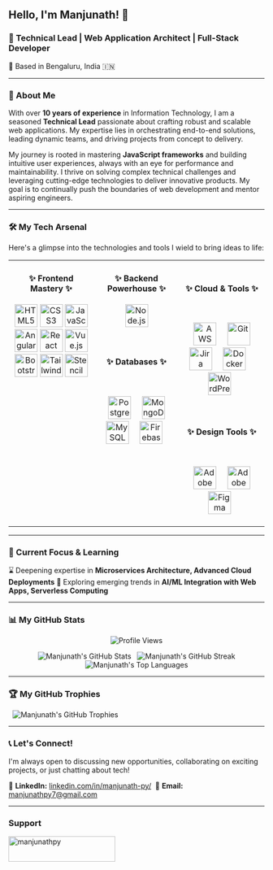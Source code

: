 <h2>Hello, I'm Manjunath! 👋</h2>
<h3>🚀 Technical Lead | Web Application Architect | Full-Stack Developer</h3>
<p>📍 Based in Bengaluru, India 🇮🇳</p>

---

### 🌟 About Me

With over **10 years of experience** in Information Technology, I am a seasoned **Technical Lead** passionate about crafting robust and scalable web applications. My expertise lies in orchestrating end-to-end solutions, leading dynamic teams, and driving projects from concept to delivery.

My journey is rooted in mastering **JavaScript frameworks** and building intuitive user experiences, always with an eye for performance and maintainability. I thrive on solving complex technical challenges and leveraging cutting-edge technologies to deliver innovative products. My goal is to continually push the boundaries of web development and mentor aspiring engineers.

---

### 🛠️ My Tech Arsenal

Here's a glimpse into the technologies and tools I wield to bring ideas to life:

<table width="100%" align="center">
<tr>
<td width="33%" valign="top">
  <h4 align="center">✨ Frontend Mastery ✨</h4>
    <p align="center">
      <img src="https://cdn.jsdelivr.net/gh/devicons/devicon/icons/html5/html5-original.svg" width="45" height="45" alt="HTML5" title="HTML5" />
      <img src="https://cdn.jsdelivr.net/gh/devicons/devicon/icons/css3/css3-original.svg" width="45" height="45" alt="CSS3" title="CSS3" />
      <img src="https://cdn.jsdelivr.net/gh/devicons/devicon/icons/javascript/javascript-original.svg" width="45" height="45" alt="JavaScript" title="JavaScript" />
      <img src="https://cdn.jsdelivr.net/gh/devicons/devicon/icons/angularjs/angularjs-original.svg" width="45" height="45" alt="Angular" title="Angular (v1.x - v20)" />
      <img src="https://cdn.jsdelivr.net/gh/devicons/devicon/icons/react/react-original.svg" width="45" height="45" alt="React" title="React" />
      <img src="https://cdn.jsdelivr.net/gh/devicons/devicon/icons/vuejs/vuejs-original.svg" width="45" height="45" alt="Vue.js" title="Vue.js" />
      <img src="https://cdn.jsdelivr.net/gh/devicons/devicon/icons/bootstrap/bootstrap-original.svg" width="45" height="45" alt="Bootstrap" title="Bootstrap" />
      <img src="https://cdn.jsdelivr.net/gh/devicons/devicon@latest/icons/tailwindcss/tailwindcss-original.svg" width="45" height="45" alt="Tailwind CSS" title="Tailwind CSS" />
      <img src="https://cdn.jsdelivr.net/gh/devicons/devicon/icons/stenciljs/stenciljs-original.svg" width="45" height="45" alt="Stencil JS" title="Stencil JS" />
    </p>
</td>
<td width="33%" valign="top">
  <h4 align="center">✨ Backend Powerhouse ✨</h4>
    <p align="center">
      <img src="https://cdn.jsdelivr.net/gh/devicons/devicon/icons/nodejs/nodejs-original.svg" width="45" height="45" alt="Node.js" title="Node.js" />
    </p>
  <h4 align="center">✨ Databases ✨</h4>
    <p align="center">
      <img src="https://cdn.jsdelivr.net/gh/devicons/devicon/icons/postgresql/postgresql-original.svg" width="45" height="45" alt="PostgreSQL" title="PostgreSQL" />
      <img src="https://cdn.jsdelivr.net/gh/devicons/devicon/icons/mongodb/mongodb-original.svg" width="45" height="45" alt="MongoDB" title="MongoDB" />
      <img src="https://cdn.jsdelivr.net/gh/devicons/devicon/icons/mysql/mysql-original.svg" width="45" height="45" alt="MySQL" title="MySQL" />
      <img src="https://cdn.jsdelivr.net/gh/devicons/devicon/icons/firebase/firebase-original.svg" width="45" height="45" alt="Firebase" title="Firebase" />
    </p>
</td>
<td width="33%" valign="top">
  <h4 align="center">✨ Cloud & Tools ✨</h4>
    <p align="center">
      <img src="https://cdn.jsdelivr.net/gh/devicons/devicon/icons/amazonwebservices/amazonwebservices-plain-wordmark.svg" width="45" height="45" alt="AWS" title="AWS (Certified Cloud Practitioner)" />
      <img src="https://cdn.jsdelivr.net/gh/devicons/devicon/icons/git/git-original.svg" width="45" height="45" alt="Git" title="Git" />
      <img src="https://cdn.jsdelivr.net/gh/devicons/devicon/icons/jira/jira-original.svg" width="45" height="45" alt="Jira" title="Atlassian Suite (Jira, Confluence)" />
      <img src="https://cdn.jsdelivr.net/gh/devicons/devicon/icons/docker/docker-original.svg" width="45" height="45" alt="Docker" title="Docker" />
      <img src="https://cdn.jsdelivr.net/gh/devicons/devicon/icons/wordpress/wordpress-plain.svg" width="45" height="45" alt="WordPress" title="WordPress" />
    </p>
  <h4 align="center">✨ Design Tools ✨</h4>
    <p align="center">
      <img src="https://cdn.jsdelivr.net/gh/devicons/devicon/icons/photoshop/photoshop-original.svg" width="45" height="45" alt="Adobe Photoshop" title="Adobe Photoshop" />
      <img src="https://cdn.jsdelivr.net/gh/devicons/devicon/icons/illustrator/illustrator-original.svg" width="45" height="45" alt="Adobe Illustrator" title="Adobe Illustrator" />
      <img src="https://cdn.jsdelivr.net/gh/devicons/devicon/icons/figma/figma-original.svg" width="45" height="45" alt="Figma" title="Figma" />
    </p>
</td>
</tr>
</table>

---

### 🌱 Current Focus & Learning

⌛ Deepening expertise in **Microservices Architecture, Advanced Cloud Deployments**
🔬 Exploring emerging trends in **AI/ML Integration with Web Apps, Serverless Computing**

---

### 📊 My GitHub Stats
<p align="center">
  <img src="https://komarev.com/ghpvc/?username=manjunathpy&color=blueviolet" alt="Profile Views" />
</p>
<p align="center">
  <img src="https://github-readme-stats.vercel.app/api?username=manjunathpy&show_icons=true&theme=tokyonight&hide_border=true&count_private=true" alt="Manjunath's GitHub Stats" />
  <img src="https://github-readme-streak-stats.herokuapp.com/?user=manjunathpy&theme=tokyonight&hide_border=true" alt="Manjunath's GitHub Streak" />
  <img src="https://github-readme-stats.vercel.app/api/top-langs/?username=manjunathpy&layout=compact&theme=tokyonight&hide_border=true" alt="Manjunath's Top Languages" />
</p>

---

### 🏆 My GitHub Trophies

<p>
  <img src="https://github-profile-trophy.vercel.app/?username=manjunathpy&theme=tokyonight&no-background=true&no-frame=true" alt="Manjunath's GitHub Trophies" style="max-width: 100%;"/>
</p>

---

### 📞 Let's Connect!

I'm always open to discussing new opportunities, collaborating on exciting projects, or just chatting about tech!

🤝 **LinkedIn:** [linkedin.com/in/manjunath-py/](https://www.linkedin.com/in/manjunath-py/) 
📧 **Email:** [manjunathpy7@gmail.com](mailto:manjunathpy7@gmail.com) 

---

### Support

<p>
  <a href="https://ko-fi.com/manjunathpy"> <img align="left" src="https://cdn.ko-fi.com/cdn/kofi3.png?v=3" height="50" width="210" alt="manjunathpy" /></a>
</p>
